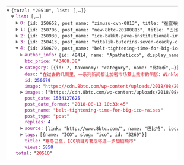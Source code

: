![Image text](https://github.com/KaiLuZheng/ikongtou/blob/master/ispider/img_folder/json_daylist.png)
